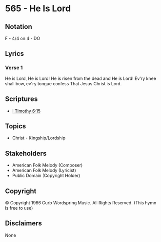 # 565 - He Is Lord

## Notation

F - 4/4 on 4 - DO

## Lyrics

### Verse 1

He is Lord, He is Lord! He is risen from the dead and He is Lord! Ev'ry knee shall bow, ev'ry tongue confess That Jesus Christ is Lord. 


## Scriptures

- [I Timothy 6:15](https://www.biblegateway.com/passage/?search=I%20Timothy%206%3A15)

## Topics

- Christ - Kingship/Lordship

## Stakeholders

- American Folk Melody (Composer)
- American Folk Melody (Lyricist)
- Public Domain (Copyright Holder)

## Copyright

© Copyright 1986 Curb Wordspring Music. All Rights Reserved.
(This hymn is free to use)

## Disclaimers

None

